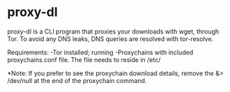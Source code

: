 proxy-dl
========

proxy-dl is a CLI program that proxies your downloads with wget, through Tor. To avoid any DNS leaks, DNS queries are resolved with tor-resolve.

Requirements:
-Tor installed; running
-Proxychains with included proxychains.conf file. The file needs to reside in /etc/

*Note: If you prefer to see the proxychain download details, remove the &> /dev/null at the end of the proxychain command.
